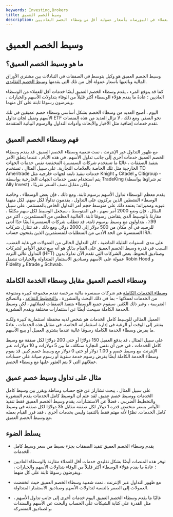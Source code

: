 ```yaml
---
keywords: Investing,Brokers
title: وسيط الخصم العميق
description: يتعامل وسيط الخصم العميق مع عمليات شراء وبيع الأوراق المالية للعملاء في البورصات بأسعار عمولة أقل من وسطاء الخصم العاديين.
---
```


# وسيط الخصم العميق
## ما هو وسيط الخصم العميق؟

وسيط الخصم العميق هو وكيل يتوسط في الصفقات في التبادلات بين مشتري الأوراق المالية وبائعيها بأسعار عمولة أقل من تلك التي يقدمها [وسيط الخصم التقليدي](/discountbroker).

كما قد يتوقع المرء ، يقدم وسطاء الخصم العميق أيضًا خدمات أقل للعملاء من الوسطاء العاديين ؛ عادةً ما يقدم هؤلاء الوسطاء أكثر قليلاً من الوفاء بتداولات الأسهم والخيارات ، ويفرضون رسومًا ثابتة على كل منهما.

اليوم ، أصبح العديد من وسطاء الخصم بشكل أساسي وسطاء خصم عميقين في تلك الأسهم وتميل لجان تداول ETF نحو الصفر. ومع ذلك ، لا تزال العديد من هذه المنصات تقدم خدمات إضافية مثل الأخبار والأبحاث وأدوات التداول والرسوم البيانية المتقدمة.

## فهم وسطاء الخصم العميق

مع ظهور التداول عبر الإنترنت ، نمت شعبية وسطاء الخصم العميق. قد يقدم وسطاء الخصم العميق خدمات أخرى إلى جانب تداول الأسهم. في هذه الأيام ، عندما يتعلق الأمر بتنفيذ الصفقات ، غالبًا ما تستخدم شركات السمسرة المخفضة نفس خدمات الجهات الخارجية مثل تلك الخاصة بالعلامات التجارية. على سبيل المثال ، تستخدم TD Ameritrade خدمات تنفيذ تابعة لجهات خارجية مثل Knight و Citadel و Citigroup - يتم استخدام نفس خدمات الجهات الخارجية بواسطة TradeKing (تم شراؤها بواسطة Ally Invest) ، ولكن مقابل نصف السعر تقريبًا.

يقدم معظم الوسطاء تداول الأسهم برسوم ثابتة. ومع ذلك ، فإن بعض الوسطاء ، وخاصة الوسطاء النشطين الذين يركزون على التداول ، يقدمون تداولًا لكل سهم. لكل منهما عيوبه ومميزاته؛ يعتمد ذلك على متوسط حجم أمر التداول الخاص بالمستثمر. على سبيل المثال ، فإن وضع 2000 أمر سهم ، في المتوسط ، سيجعل الوسيط لكل سهم مكلفًا ، مقارنةً بالوسيط الذي يتقاضى رسومًا ثابتة. الغالبية العظمى من المستثمرين ، أكثر من 99٪ ، يتداولون مع وسيط برسوم ثابتة. قد تتطلب شركات السمسرة أيضًا حدًا أدنى للرصيد في أي مكان من 500 دولار إلى 2000 دولار. ومع ذلك ، قد تتنازل شركات السمسرة عن الحد الأدنى من المتطلبات للمستثمرين الذين يفتحون حساب IRA.

على مدى السنوات القليلة الماضية ، كان التداول الخالي من العمولات في غاية الغضب. السبب في قدرة وسيط الخصم العميق على القيام بذلك هو أنه يبيع تدفق الأوامر لشركات التداول عالي التردد (HFT) وصناديق التحوط. بعض الشركات التي تقدم الآن تداولًا بدون عمولة على الأسهم وصناديق الاستثمار المتداولة والخيارات تشمل Robin Hood و Fidelity و Etrade و Schwab.

## وسطاء الخصم العميق مقابل وسطاء الخدمة الكاملة

[وسطاء الخدمات الكاملة](/fullservicebroker) هم شركات سمسرة مالية مرخصة تقدم مجموعة كبيرة ومتنوعة من الخدمات لعملائها - بما في ذلك البحث والمشورة ، [والتخطيط للتقاعد](/retirement-planning) ، والنصائح الضريبية ، وغير ذلك الكثير. سيقوم جميع الوسطاء بتنفيذ الصفقات لعملائهم ، لكن وسيط الخدمة الكاملة سيبحث أيضًا عن استثمارات مختلفة ويقدم المشورة.

العميل المثالي للوسيط كامل الخدمات هو شخص لديه محفظة استثمارية كبيرة ولكنه يفتقر إلى الوقت أو الرغبة في إدارة استثماراته الخاصة. في مقابل هذه الخدمات ، عادةً ما يفرض وسطاء الخدمة الكاملة رسومًا عالية عندما يشتري العميل أو يبيع الأسهم.

على سبيل المثال ، قد يدفع العميل 150 دولارًا أو حتى 200 دولارًا لكل صفقة مع وسيط كامل الخدمات ، في حين أن نفس التجارة ستكلف ما بين 5 دولارات و 10 دولارات عبر الإنترنت مع وسيط خصم و 1.00 دولار أو حتى 0 دولار مع وسيط خصم كبير. قد يقوم وسطاء الخدمة الكاملة أيضًا بفرض رسوم خدمة سنوية أو رسوم صيانة على حسابات عملائهم التي لا يتم العثور عليها مع وسطاء الخصم.

## مثال على تداول وسيط خصم عميق

على سبيل المثال ، يبحث تشارلز عن فتح حساب وساطة ويقرر بين وسيط كامل الخدمات ووسيط خصم عميق. لقد علم أن الوسيط كامل الخدمات يقدم المشورة والتخطيط الضريبي ، فضلاً عن الاستشارات. يقدم وسيط الخصم العميق فقط تنفيذ الأوامر بسعر منخفض قدره 1 دولار لكل صفقة مقابل 35 دولارًا لكل صفقة في وسيط كامل الخدمات. نظرًا لأنه مهتم فقط بالتنفيذ وليس بخدمات أخرى ، فقد قرر القيام بعمله مع وسيط الخصم العميق.

## يسلط الضوء

- يقدم وسطاء الخصم العميق تنفيذ الصفقات بجزء بسيط من سعر وسيط كامل الخدمات.

- توفر هذه المنصات أيضًا بشكل تقليدي خدمات أقل للعملاء مقارنة بالوسطاء العاديين ؛ عادةً ما يقدم هؤلاء الوسطاء أكثر قليلاً من الوفاء بتداولات الأسهم والخيارات ، ويفرضون رسومًا ثابتة على كل منهما.

- مع ظهور التداول عبر الإنترنت ، نمت شعبية وسطاء الخصم العميق حيث انخفضت العمولات إلى الصفر بالنسبة لتداولات الأسهم وصناديق الاستثمار المتداولة.

- غالبًا ما يقدم وسطاء الخصم العميق اليوم خدمات أخرى إلى جانب تداول الأسهم ، مثل القدرة على كتابة الشيكات على الحساب والبحث عن الأسهم والسندات والصناديق المشتركة.

